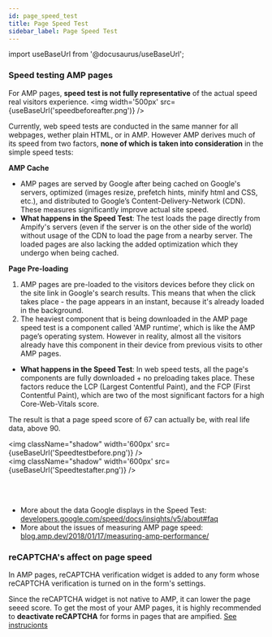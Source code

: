 ```yaml
---
id: page_speed_test
title: Page Speed Test
sidebar_label: Page Speed Test
---
```

import useBaseUrl from '@docusaurus/useBaseUrl'; 

### Speed testing AMP pages
For AMP pages, **speed test is not fully representative** of the actual speed real visitors experience.
<img  width='500px' src={useBaseUrl('speedbeforeafter.png')} />

Currently, web speed tests are conducted in the same manner for all webpages, wether plain HTML, or in AMP. However AMP derives much of its speed from two factors, **none of which is taken into consideration** in the simple speed tests:

**AMP Cache**
* AMP pages are served by Google after being cached on Google's servers, optimized (images resize, prefetch hints, minify html and CSS, etc.), and distributed to Google’s Content-Delivery-Network (CDN). These measures significantly improve actual site speed.
* **What happens in the Speed Test**: The test loads the page directly from Ampify's servers (even if the server is on the other side of the world) without usage of the CDN to load the page from a nearby server. The loaded pages are also lacking the added optimization which they undergo when being cached.

**Page Pre-loading**
1. AMP pages are pre-loaded to the visitors devices before they click on the site link in Google's search results. This means that when the click takes place - the page appears in an instant, because it's already loaded in the background.
2. The heaviest component that is being downloaded in the AMP page speed test is a component called 'AMP runtime', which is like the AMP page’s operating system. However in reality, almost all the visitors already have this component in their device from previous visits to other AMP pages.

* **What happens in the Speed Test**: In web speed tests, all the page's components are fully downloaded + no preloading takes place. These factors reduce the LCP (Largest Contentful Paint), and the FCP (First Contentful Paint), which are two of the most significant factors for a high Core-Web-Vitals score.

The result is that a page speed score of 67 can actually be, with real life data, above 90.

<img className="shadow" width='600px' src={useBaseUrl('Speedtestbefore.png')} />
<br/>
<img className="shadow" width='600px' src={useBaseUrl('Speedtestafter.png')} />

<br/><br/>

* More about the data Google displays in the Speed Test: <a href="https://developers.google.com/speed/docs/insights/v5/about#faq" target="_blank">developers.google.com/speed/docs/insights/v5/about#faq</a>
* More about the issues of measuring AMP page speed: <a href="https://blog.amp.dev/2018/01/17/measuring-amp-performance/" target="_blank">blog.amp.dev/2018/01/17/measuring-amp-performance/</a>

### reCAPTCHA's affect on page speed

In AMP pages, reCAPTCHA verification widget is added to any form whose reCAPTCHA verification is turned on in the form's settings.

Since the reCAPTCHA widget is not native to AMP, it can lower the page seeed score. To get the most of your AMP pages, it is highly recommended to **deactivate reCAPTCHA** for forms in pages that are ampified. [See instrucionts](/docs/widgets#contact-form)




  